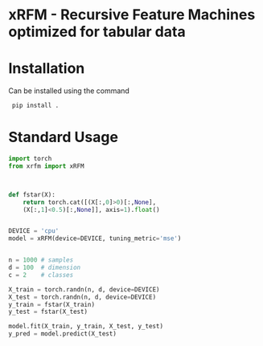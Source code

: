 # xRFM - Recursive Feature Machines optimized for tabular data

# Installation

Can be installed using the command
```
 pip install .
```

# Standard Usage
```python
import torch
from xrfm import xRFM



def fstar(X):
    return torch.cat([(X[:,0]>0)[:,None], 
	(X[:,1]<0.5)[:,None]], axis=1).float()


DEVICE = 'cpu'
model = xRFM(device=DEVICE, tuning_metric='mse')


n = 1000 # samples
d = 100  # dimension
c = 2    # classes

X_train = torch.randn(n, d, device=DEVICE)
X_test = torch.randn(n, d, device=DEVICE)
y_train = fstar(X_train)
y_test = fstar(X_test)

model.fit(X_train, y_train, X_test, y_test)
y_pred = model.predict(X_test)
```
